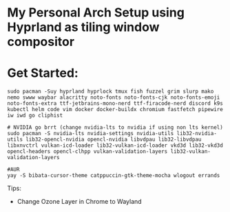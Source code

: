 # My Personal Arch Setup using Hyprland as tiling window compositor
# Get Started:

```fish
sudo pacman -Suy hyprland hyprlock tmux fish fuzzel grim slurp mako nemo swww waybar alacritty noto-fonts noto-fonts-cjk noto-fonts-emoji noto-fonts-extra ttf-jetbrains-mono-nerd ttf-firacode-nerd discord k9s kubectl helm code vim docker docker-buildx chromium fastfetch pipewire iw iwd go cliphist

# NVIDIA go brrt (change nvidia-lts to nvidia if using non lts kernel)
sudo pacman -S nvidia-lts nvidia-settings nvidia-utils lib32-nvidia-utils lib32-opencl-nvidia opencl-nvidia libvdpau lib32-libvdpau libxnvctrl vulkan-icd-loader lib32-vulkan-icd-loader vkd3d lib32-vkd3d opencl-headers opencl-clhpp vulkan-validation-layers lib32-vulkan-validation-layers

#AUR
yay -S bibata-cursor-theme catppuccin-gtk-theme-mocha wlogout errands
```

Tips:

- Change Ozone Layer in Chrome to Wayland
